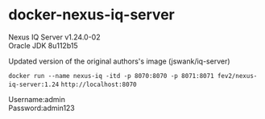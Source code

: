 # docker-nexus-iq-server
Nexus IQ Server v1.24.0-02  
Oracle JDK 8u112b15

Updated version of the original authors's image (jswank/iq-server)

`docker run --name nexus-iq -itd -p 8070:8070 -p 8071:8071 fev2/nexus-iq-server:1.24`
`http://localhost:8070`

Username:admin  
Password:admin123
